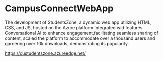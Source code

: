 # CampusConnectWebApp
The development of StudentsZone, a dynamic web app utilizing HTML, CSS, and JS, hosted on the Azure platform.Integrated wid  features Conversational AI to enhance engagement,facilitating seamless sharing of content, scaled the platform to accommodate over a thousand users and garnering over 10k downloads, demonstrating its popularity.

https://custudentszone.azureedge.net/
